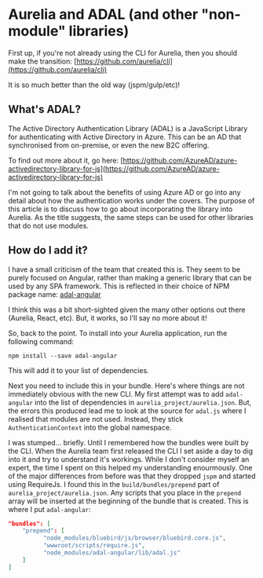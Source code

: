 # Aurelia and ADAL (and other "non-module" libraries)

First up, if you're not already using the CLI for Aurelia, 
then you should make the transition: [https://github.com/aurelia/cli](https://github.com/aurelia/cli)

It is so much better than the old way (jspm/gulp/etc)!

## What's ADAL?
The Active Directory Authentication Library (ADAL) is a JavaScript Library
for authenticating with Active Directory in Azure.  This can be an AD that 
synchronised from on-premise, or even the new B2C offering.

To find out more about it, go here: [https://github.com/AzureAD/azure-activedirectory-library-for-js](https://github.com/AzureAD/azure-activedirectory-library-for-js)

I'm not going to talk about the benefits of using Azure AD or go into any
detail about how the authentication works under the covers.  The purpose of
this article is to discuss how to go about incorporating the library into Aurelia.
As the title suggests, the same steps can be used for other libraries that do not
use modules.

## How do I add it?
I have a small criticism of the team that created this is. They seem to be purely focused
on Angular, rather than making a generic library that can be used by any SPA framework.
This is reflected in their choice of NPM package name: [adal-angular](https://www.npmjs.com/package/adal-angular)

I think this was a bit short-sighted given the many other options out there (Aurelia, React, etc).  But, it
works, so I'll say no more about it!

So, back to the point.  To install into your Aurelia application, run the following command:
```batch
npm install --save adal-angular
```
This will add it to your list of dependencies.

Next you need to include this in your bundle.  Here's where things are not immediately obvious with the new CLI.
My first attempt was to add ```adal-angular``` into the list of dependencies in ```aurelia_project/aurelia.json```.
But, the errors this produced lead me to look at the source for ```adal.js``` where I realised that modules are 
not used.  Instead, they stick ```AuthenticationContext``` into the global namespace.

I was stumped... briefly. Until I remembered how the bundles were built by the CLI. When the Aurelia team first
released the CLI I set aside a day to dig into it and try to understand it's workings.  While I don't consider myself
an expert, the time I spent on this helped my understanding enourmously.  One of the major differences from before
was that they dropped ```jspm``` and started using RequireJs. I found this in the ```build/bundles/prepend``` part of 
```aurelia_project/aurelia.json```.  Any scripts that you place in the ```prepend``` array will be inserted at the beginning
of the bundle that is created.  This is where I put ```adal-angular```:
```json
"bundles": [
    "prepend": [
          "node_modules/bluebird/js/browser/bluebird.core.js",
          "wwwroot/scripts/require.js",
          "node_modules/adal-angular/lib/adal.js"        
    ]
]
```
